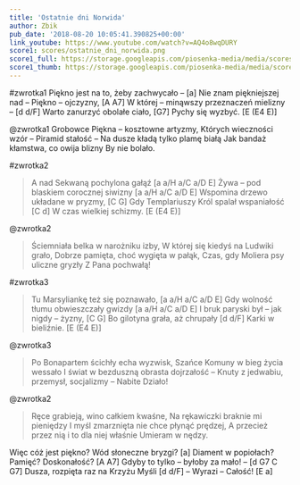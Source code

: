 ```yaml
---
title: 'Ostatnie dni Norwida'
author: Zbik
pub_date: '2018-08-20 10:05:41.390825+00:00'
link_youtube: https://www.youtube.com/watch?v=AQ4o8wqDURY
score1: scores/ostatnie_dni_norwida.png
score1_full: https://storage.googleapis.com/piosenka-media/media/scores/ostatnie_dni_norwida.png
score1_thumb: https://storage.googleapis.com/piosenka-media/media/scores/ostatnie_dni_norwida.png.180x0_q85_upscale.png
---
```


#zwrotka1
Piękno jest na to, żeby zachwycało – [a]
Nie znam piękniejszej nad – Piękno – ojczyzny, [A A7]
W której – minąwszy przeznaczeń mielizny – [d d/F]
Warto zanurzyć obolałe ciało, [G7]
Pychy się wyzbyć. [E (E4 E)]

@zwrotka1
Grobowce Piękna – kosztowne artyzmy,
Których wieczności wzór – Piramid stałość –
Na dusze kładą tylko plamę białą
Jak bandaż kłamstwa, co owija blizny
By nie bolało.

#zwrotka2
>A nad Sekwaną pochylona gałąź [a a/H a/C a/D E]
>Żywa – pod blaskiem corocznej siwizny [a a/H a/C a/D E]
>Wspomina drzewo układane w pryzmy, [C G]
>Gdy Templariuszy Król spalał wspaniałość [C d]
>W czas wielkiej schizmy. [E (E4 E)]

@zwrotka2
>Ściemniała belka w narożniku izby,
>W której się kiedyś na Ludwiki grało,
>Dobrze pamięta, choć wygięta w pałąk,
>Czas, gdy Moliera psy uliczne gryzły
>Z Pana pochwałą!

#zwrotka3
>Tu Marsyliankę też się poznawało,  [a a/H a/C a/D E]
>Gdy wolność tłumu obwieszczały gwizdy  [a a/H a/C a/D E]
>I bruk paryski był – jak nigdy – żyzny, [C G]
>Bo gilotyna grała, aż chrupały [d d/F]
>Karki w bieliźnie.  [E (E4 E)]

@zwrotka3
>Po Bonapartem ścichły echa wyzwisk,
>Szańce Komuny w bieg życia wessało
>I świat w bezduszną obrasta dojrzałość –
>Knuty z jedwabiu, przemysł, socjalizmy –
>Nabite Działo!

@zwrotka2
>Ręce grabieją, wino całkiem kwaśne,
>Na rękawiczki braknie mi pieniędzy
>I myśl zmarznięta nie chce płynąć prędzej,
>A przecież przez nią i to dla niej właśnie
>Umieram w nędzy.

Więc cóż jest piękno? Wód słoneczne bryzgi? [a]
Diament w popiołach? Pamięć? Doskonałość? [A A7]
Gdyby to tylko – byłoby za mało! – [d G7 C G7]
Dusza, rozpięta raz na Krzyżu Myśli [d d/F]
– Wyrazi – Całość! [E a]